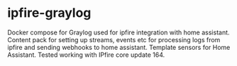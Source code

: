 # ipfire-graylog
Docker compose for Graylog used for ipfire integration with home assistant.
Content pack for setting up streams, events etc for processing logs from ipfire and sending webhooks to home assistant.
Template sensors for Home Assistant.
Tested working with IPfire core update 164.
